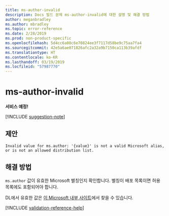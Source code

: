 ```yaml
---
title: ms-author-invalid
description: Docs 빌드 문제 ms-author-invalid에 대한 설명 및 해결 방법
author: meganbradley
ms.author: mbradley
ms.topic: error-reference
ms.date: 2/28/2019
ms.prod: non-product-specific
ms.openlocfilehash: 5d4cc6a08c6e70824ee3f7117d58be9c75aa7fa4
ms.sourcegitcommit: 42e5a6ae071826afc2a32a9b7150ca113b39afdf
ms.translationtype: HT
ms.contentlocale: ko-KR
ms.lasthandoff: 03/19/2019
ms.locfileid: "57987770"
---
```

# <a name="ms-author-invalid"></a>ms-author-invalid

**서비스 예정!**

[!INCLUDE [suggestion-note](includes/suggestion-note.md)]

## <a name="suggestion"></a>제안

`Invalid value for ms.author: '{value}' is not a valid Microsoft alias, or is not an allowed distribution list.`

## <a name="resolution"></a>해결 방법

`ms.author` 값이 유효한 Microsoft 별칭인지 확인합니다. 별칭이 배포 목록이면 허용 목록에도 포함되어야 합니다.

DL에서 유효한 값은 [이 Microsoft 내부 사이트](https://docsmetadatatool.azurewebsites.net/allowlists)에서 찾을 수 있습니다.

<!--make sure to add this file to your includes folder and verify the path-->
[!INCLUDE [validation-reference-help](includes/validation-reference-help.md)]

